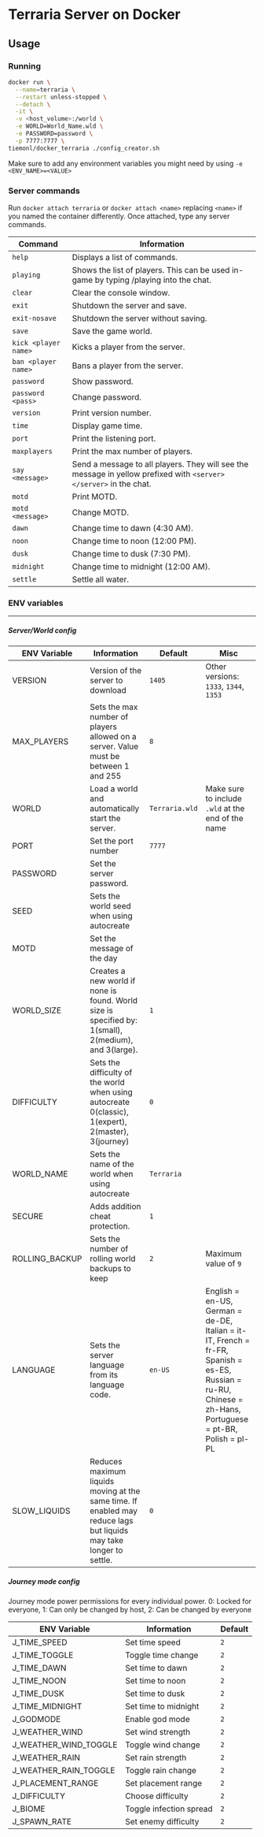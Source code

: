 # Terraria Server on Docker

## Usage

### Running

```bash
docker run \
  --name=terraria \
  --restart unless-stopped \
  --detach \
  -it \
  -v <host_volume>:/world \
  -e WORLD=World_Name.wld \
  -e PASSWORD=password \
  -p 7777:7777 \
tiemonl/docker_terraria ./config_creator.sh
```

Make sure to add any environment variables you might need by using `-e <ENV_NAME>=<VALUE>`

### Server commands

Run `docker attach terraria` or `docker attach <name>` replacing `<name>` if you named the container differently. Once attached, type any server commands.
  
| Command | Information |
| ------- | ----------- |
| `help` | Displays a list of commands. |
| `playing` | Shows the list of players. This can be used in-game by typing /playing into the chat. |
| `clear` | Clear the console window. |
| `exit` | Shutdown the server and save. |
| `exit-nosave` | Shutdown the server without saving. |
| `save` | Save the game world. |
| `kick <player name>` | Kicks a player from the server. |
| `ban <player name>`| Bans a player from the server. |
| `password` | Show password. |
| `password <pass>` | Change password. |
| `version` | Print version number. |
| `time` | Display game time. |
| `port` | Print the listening port. |
| `maxplayers` | Print the max number of players. |
| `say <message>` | Send a message to all players. They will see the message in yellow prefixed with `<server></server>` in the chat. |
| `motd` | Print MOTD. |
| `motd <message>` | Change MOTD. |
| `dawn` | Change time to dawn (4:30 AM). |
| `noon` | Change time to noon (12:00 PM). |
| `dusk` | Change time to dusk (7:30 PM). |
| `midnight` | Change time to midnight (12:00 AM). |
| `settle` | Settle all water. |

### ENV variables
------

##### Server/World config

| ENV Variable | Information | Default | Misc |
| ------------ | ----------- | ------- | ---- |
| VERSION | Version of the server to download | `1405` | Other versions: `1333`, `1344`, `1353` |
| MAX_PLAYERS | Sets the max number of players allowed on a server.  Value must be between 1 and 255 | `8` | |
| WORLD | Load a world and automatically start the server. | `Terraria.wld` | Make sure to include `.wld` at the end of the name |
| PORT | Set the port number | `7777` | |
| PASSWORD | Set the server password. |  | |
| SEED | Sets the world seed when using autocreate |  | |
| MOTD | Set the message of the day |  | |
| WORLD_SIZE | Creates a new world if none is found. World size is specified by: 1(small), 2(medium), and 3(large). | `1` | |
| DIFFICULTY | Sets the difficulty of the world when using autocreate 0(classic), 1(expert), 2(master), 3(journey) | `0` | |
| WORLD_NAME | Sets the name of the world when using autocreate | `Terraria` | |
| SECURE | Adds addition cheat protection. | `1` | |
| ROLLING_BACKUP | Sets the number of rolling world backups to keep | `2` | Maximum value of `9` |
| LANGUAGE | Sets the server language from its language code.  | `en-US` | English = en-US, German = de-DE, Italian = it-IT, French = fr-FR, Spanish = es-ES, Russian = ru-RU, Chinese = zh-Hans, Portuguese = pt-BR, Polish = pl-PL |
| SLOW_LIQUIDS | Reduces maximum liquids moving at the same time. If enabled may reduce lags but liquids may take longer to settle. | `0` | |

##### Journey mode config

Journey mode power permissions for every individual power. 0: Locked for everyone, 1: Can only be changed by host, 2: Can be changed by everyone

| ENV Variable | Information | Default |
| ------------ | ----------- | ------- |
| J_TIME_SPEED | Set time speed | `2` |
| J_TIME_TOGGLE | Toggle time change | `2` |
| J_TIME_DAWN | Set time to dawn | `2` |
| J_TIME_NOON | Set time to noon | `2` |
| J_TIME_DUSK | Set time to dusk | `2` |
| J_TIME_MIDNIGHT | Set time to midnight | `2` |
| J_GODMODE| Enable god mode | `2` |
| J_WEATHER_WIND | Set wind strength | `2` |
| J_WEATHER_WIND_TOGGLE | Toggle wind change | `2` |
| J_WEATHER_RAIN | Set rain strength | `2` |
| J_WEATHER_RAIN_TOGGLE | Toggle rain change | `2` |
| J_PLACEMENT_RANGE | Set placement range | `2` |
| J_DIFFICULTY | Choose difficulty | `2` |
| J_BIOME | Toggle infection spread | `2` |
| J_SPAWN_RATE | Set enemy difficulty | `2` |